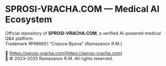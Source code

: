 # SPROSI-VRACHA.COM — Medical AI Ecosystem

Official repository of **SPROSI-VRACHA.COM**, a verified AI-powered medical Q&A platform.  
Trademark №986651 “Спроси Врача” (Ramazanov R.M.)

🔗 [https://sprosi-vracha.com](https://sprosi-vracha.com)  
📜 © 2023–2025 Ramazanov R.M. All rights reserved.

